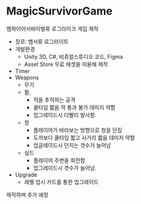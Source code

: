 # MagicSurvivorGame
뱀파이어서바이벌류 로그라이크 게임 제작
- 장르: 뱀서류 로그라이트
- 개발환경
    - Unity 3D, C#, 비쥬얼스튜디오 코드, Figma
    - Asset Store 무료 에셋을 이용해 제작
- Timer
- Weapons
    - 무기
    - 활,
        - 적을 추적하는 공격
        - 쿨타임 짧음 적 통과 불가 데미지 약함
        - 업그레이드시 더빨리 발사함.
    - 창
        - 플레이어가 바라보는 방향으로 창을 던짐
        - 도끼보다 쿨타임 짧고 사거리 짧음 데미지 약함
        - 업글레이드시 던지는 갯수가 늘어남
    - 실드
        - 플레이어 주변을 회전함
        - 업그레이드시 갯수가 늘어남.
- Upgrade
    - 레벨 업시 카드를 통한 업그레이드
 
제작하며 추가 예정   

